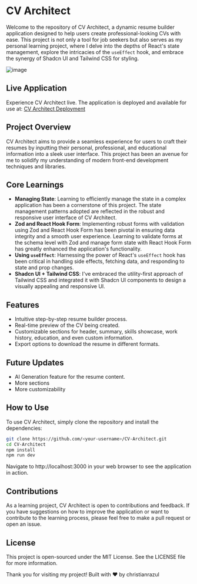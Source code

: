 # CV Architect

Welcome to the repository of CV Architect, a dynamic resume builder application designed to help users create professional-looking CVs with ease. This project is not only a tool for job seekers but also serves as my personal learning project, where I delve into the depths of React's state management, explore the intricacies of the `useEffect` hook, and embrace the synergy of Shadcn UI and Tailwind CSS for styling.

![image](https://github.com/christianrazul/cv-architect/assets/101724618/41eafe6d-b53f-4989-b561-e6f34ff8797d)

## Live Application

Experience CV Architect live. The application is deployed and available for use at: [CV Architect Deployment](https://cv-architect.vercel.app/)

## Project Overview

CV Architect aims to provide a seamless experience for users to craft their resumes by inputting their personal, professional, and educational information into a sleek user interface. This project has been an avenue for me to solidify my understanding of modern front-end development techniques and libraries.

## Core Learnings

- **Managing State**: Learning to efficiently manage the state in a complex application has been a cornerstone of this project. The state management patterns adopted are reflected in the robust and responsive user interface of CV Architect.
- **Zod and React Hook Form**: Implementing robust forms with validation using Zod and React Hook Form has been pivotal in ensuring data integrity and a smooth user experience. Learning to validate forms at the schema level with Zod and manage form state with React Hook Form has greatly enhanced the application's functionality.
- **Using `useEffect`**: Harnessing the power of React's `useEffect` hook has been critical in handling side effects, fetching data, and responding to state and prop changes.
- **Shadcn UI + Tailwind CSS**: I've embraced the utility-first approach of Tailwind CSS and integrated it with Shadcn UI components to design a visually appealing and responsive UI.

## Features

- Intuitive step-by-step resume builder process.
- Real-time preview of the CV being created.
- Customizable sections for header, summary, skills showcase, work history, education, and even custom information.
- Export options to download the resume in different formats.

## Future Updates

- AI Generation feature for the resume content.
- More sections
- More customizability

## How to Use

To use CV Architect, simply clone the repository and install the dependencies:

```bash
git clone https://github.com/<your-username>/CV-Architect.git
cd CV-Architect
npm install
npm run dev
```
Navigate to http://localhost:3000 in your web browser to see the application in action.


## Contributions
As a learning project, CV Architect is open to contributions and feedback. If you have suggestions on how to improve the application or want to contribute to the learning process, please feel free to make a pull request or open an issue.

## License
This project is open-sourced under the MIT License. See the LICENSE file for more information.

Thank you for visiting my project!
Built with ❤️ by christianrazul

